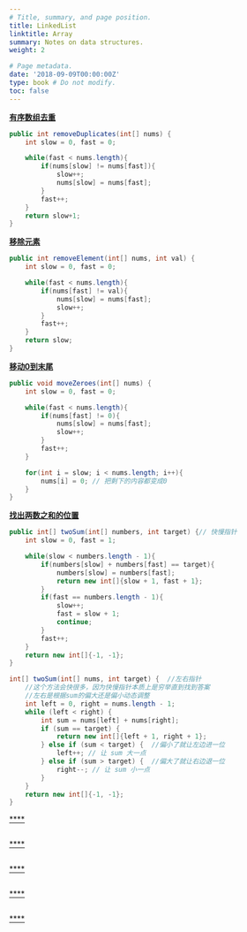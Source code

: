 ```yaml
---
# Title, summary, and page position.
title: LinkedList
linktitle: Array
summary: Notes on data structures.
weight: 2

# Page metadata.
date: '2018-09-09T00:00:00Z'
type: book # Do not modify.
toc: false
---
```


[**有序数组去重**](https://leetcode.cn/problems/remove-duplicates-from-sorted-array/)
```Java
public int removeDuplicates(int[] nums) {
	int slow = 0, fast = 0;

	while(fast < nums.length){
		if(nums[slow] != nums[fast]){
			slow++;
			nums[slow] = nums[fast];
		}
		fast++;
	}
	return slow+1;
}
```


[**移除元素**](https://leetcode.cn/problems/remove-element/)
```Java
public int removeElement(int[] nums, int val) {
	int slow = 0, fast = 0;

	while(fast < nums.length){
		if(nums[fast] != val){
			nums[slow] = nums[fast];
			slow++;
		}
		fast++;
	}
	return slow;
}
```


[**移动0到末尾**](https://leetcode.cn/problems/move-zeroes/)
```Java
public void moveZeroes(int[] nums) {
	int slow = 0, fast = 0;

	while(fast < nums.length){
		if(nums[fast] != 0){
			nums[slow] = nums[fast];
			slow++;
		}
		fast++;
	}

	for(int i = slow; i < nums.length; i++){ 
		nums[i] = 0; // 把剩下的内容都变成0
	}
}
```


[**找出两数之和的位置**](https://leetcode.cn/problems/two-sum-ii-input-array-is-sorted/)
```Java
public int[] twoSum(int[] numbers, int target) {// 快慢指针
	int slow = 0, fast = 1;

    while(slow < numbers.length - 1){
        if(numbers[slow] + numbers[fast] == target){
            numbers[slow] = numbers[fast];
            return new int[]{slow + 1, fast + 1};
        }
        if(fast == numbers.length - 1){
            slow++;
            fast = slow + 1;
            continue;
        }
        fast++;
    }
    return new int[]{-1, -1};
}

int[] twoSum(int[] nums, int target) {  //左右指针
	//这个方法会快很多，因为快慢指针本质上是穷举直到找到答案
	//左右是根据sum的偏大还是偏小动态调整
    int left = 0, right = nums.length - 1;
    while (left < right) {
        int sum = nums[left] + nums[right];
        if (sum == target) {
            return new int[]{left + 1, right + 1};
        } else if (sum < target) {  //偏小了就让左边进一位
            left++; // 让 sum 大一点
        } else if (sum > target) {  //偏大了就让右边退一位
            right--; // 让 sum 小一点
        }
    }
    return new int[]{-1, -1};
}
```


[****]()
```Java

```


[****]()
```Java

```


[****]()
```Java

```


[****]()
```Java

```


[****]()
```Java

```